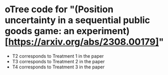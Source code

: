# oTree code for "(Position uncertainty in a sequential public goods game: an experiment)[https://arxiv.org/abs/2308.00179]"

- T2 corresponds to Treatment 1 in the paper
- T3 corresponds to Treatment 2 in the paper 
- T4 corresponds to Treatment 3 in the paper  
